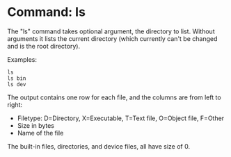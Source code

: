 # Command: ls

The "ls" command takes optional argument, the directory to list. Without arguments it lists the current directory (which currently can't be changed and is the root directory).

Examples:
```
ls
ls bin
ls dev
```

The output contains one row for each file, and the columns are from left to right:
* Filetype: D=Directory, X=Executable, T=Text file, O=Object file, F=Other
* Size in bytes
* Name of the file

The built-in files, directories, and device files, all have size of 0.
